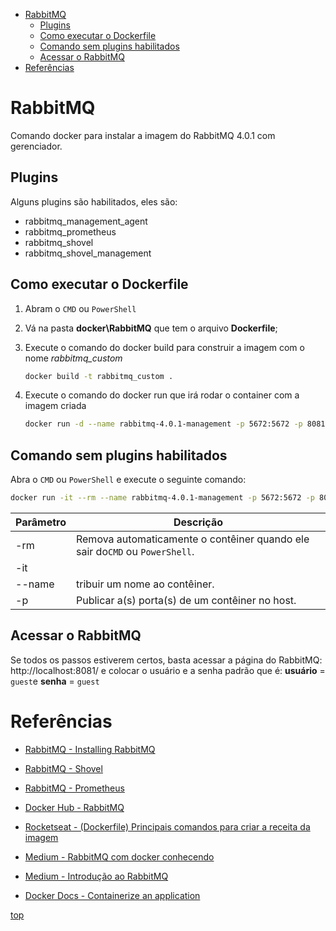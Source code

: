 - [RabbitMQ](#RabbitMQ)
  - [Plugins](#plugins)
  - [Como executar o Dockerfile](#como-executar-o-dockerfile)
  - [Comando sem plugins habilitados](#comando-sem-plugins-habilitados)
  - [Acessar o RabbitMQ](#acessar-o-rabbitmq)
- [Referências](#referências)

# RabbitMQ
Comando docker para instalar a imagem do RabbitMQ 4.0.1 com gerenciador. 

## Plugins 
Alguns plugins são habilitados, eles são:

- rabbitmq_management_agent
- rabbitmq_prometheus
- rabbitmq_shovel
- rabbitmq_shovel_management 

## Como executar o Dockerfile

1. Abram o `CMD` ou `PowerShell`
2. Vá na pasta **docker\RabbitMQ** que tem o  arquivo **Dockerfile**;
3. Execute o comando do docker build para construir a imagem com o nome _rabbitmq_custom_
    
    ```sh    
    docker build -t rabbitmq_custom .
    ```

4. Execute o comando do docker run que irá rodar o container com a imagem criada
    
    ```sh    
    docker run -d --name rabbitmq-4.0.1-management -p 5672:5672 -p 8081:15672 rabbitmq_custom
    ```

## Comando sem plugins habilitados

Abra o `CMD` ou `PowerShell` e execute o seguinte comando:

```sh
docker run -it --rm --name rabbitmq-4.0.1-management -p 5672:5672 -p 8081:15672  -e RABBITMQ_DEFAULT_USER=guest -e RABBITMQ_DEFAULT_PASS=guest rabbitmq:4.0.1-management
```


| Parâmetro | Descrição |
|--|--|
| -rm | Remova automaticamente o contêiner quando ele sair do`CMD` ou `PowerShell`. |
| -it | |
| --name | tribuir um nome ao contêiner. |
| -p | Publicar a(s) porta(s) de um contêiner no host. |

## Acessar o RabbitMQ
Se todos os passos estiverem certos, basta acessar a página do RabbitMQ: http://localhost:8081/ e colocar o usuário e a senha padrão que é: **usuário** = `guest`e **senha** = `guest`

# Referências

- [RabbitMQ - Installing RabbitMQ](https://www.rabbitmq.com/download.html)

- [RabbitMQ - Shovel](https://www.rabbitmq.com/docs/shovel)

- [RabbitMQ - Prometheus](https://www.rabbitmq.com/docs/prometheus)

- [Docker Hub - RabbitMQ](https://hub.docker.com/_/rabbitmq)

- [Rocketseat - (Dockerfile) Principais comandos para criar a receita da imagem](https://blog.rocketseat.com.br/dockerfile-principais-comandos-para-criar-a-receita-da-imagem/)

- [Medium - RabbitMQ com docker conhecendo](https://medium.com/xp-inc/rabbitmq-com-docker-conhecendo-o-admin-cc81f3f6ac3b)

- [Medium - Introdução ao RabbitMQ](https://medium.com/@programadriano/introdu%C3%A7%C3%A3o-ao-rabbitmq-4bfba460ad03)

- [Docker Docs - Containerize an application](https://docs.docker.com/get-started/02_our_app/)

[top](#top)